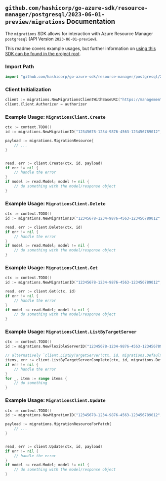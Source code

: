 
## `github.com/hashicorp/go-azure-sdk/resource-manager/postgresql/2023-06-01-preview/migrations` Documentation

The `migrations` SDK allows for interaction with Azure Resource Manager `postgresql` (API Version `2023-06-01-preview`).

This readme covers example usages, but further information on [using this SDK can be found in the project root](https://github.com/hashicorp/go-azure-sdk/tree/main/docs).

### Import Path

```go
import "github.com/hashicorp/go-azure-sdk/resource-manager/postgresql/2023-06-01-preview/migrations"
```


### Client Initialization

```go
client := migrations.NewMigrationsClientWithBaseURI("https://management.azure.com")
client.Client.Authorizer = authorizer
```


### Example Usage: `MigrationsClient.Create`

```go
ctx := context.TODO()
id := migrations.NewMigrationID("12345678-1234-9876-4563-123456789012", "example-resource-group", "targetDbServerName", "migrationName")

payload := migrations.MigrationResource{
	// ...
}


read, err := client.Create(ctx, id, payload)
if err != nil {
	// handle the error
}
if model := read.Model; model != nil {
	// do something with the model/response object
}
```


### Example Usage: `MigrationsClient.Delete`

```go
ctx := context.TODO()
id := migrations.NewMigrationID("12345678-1234-9876-4563-123456789012", "example-resource-group", "targetDbServerName", "migrationName")

read, err := client.Delete(ctx, id)
if err != nil {
	// handle the error
}
if model := read.Model; model != nil {
	// do something with the model/response object
}
```


### Example Usage: `MigrationsClient.Get`

```go
ctx := context.TODO()
id := migrations.NewMigrationID("12345678-1234-9876-4563-123456789012", "example-resource-group", "targetDbServerName", "migrationName")

read, err := client.Get(ctx, id)
if err != nil {
	// handle the error
}
if model := read.Model; model != nil {
	// do something with the model/response object
}
```


### Example Usage: `MigrationsClient.ListByTargetServer`

```go
ctx := context.TODO()
id := migrations.NewFlexibleServerID("12345678-1234-9876-4563-123456789012", "example-resource-group", "serverName")

// alternatively `client.ListByTargetServer(ctx, id, migrations.DefaultListByTargetServerOperationOptions())` can be used to do batched pagination
items, err := client.ListByTargetServerComplete(ctx, id, migrations.DefaultListByTargetServerOperationOptions())
if err != nil {
	// handle the error
}
for _, item := range items {
	// do something
}
```


### Example Usage: `MigrationsClient.Update`

```go
ctx := context.TODO()
id := migrations.NewMigrationID("12345678-1234-9876-4563-123456789012", "example-resource-group", "targetDbServerName", "migrationName")

payload := migrations.MigrationResourceForPatch{
	// ...
}


read, err := client.Update(ctx, id, payload)
if err != nil {
	// handle the error
}
if model := read.Model; model != nil {
	// do something with the model/response object
}
```

